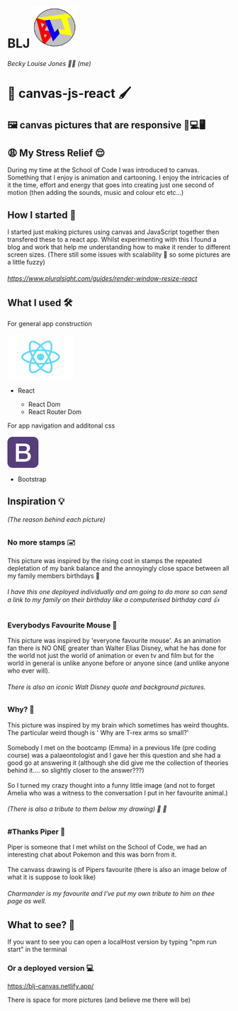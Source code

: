 <!-- # Getting Started with Create React App

This project was bootstrapped with [Create React App](https://github.com/facebook/create-react-app).

## Available Scripts

In the project directory, you can run:

### `npm start`

Runs the app in the development mode.\
Open [http://localhost:3000](http://localhost:3000) to view it in the browser.

The page will reload if you make edits.\
You will also see any lint errors in the console.

### `npm test`

Launches the test runner in the interactive watch mode.\
See the section about [running tests](https://facebook.github.io/create-react-app/docs/running-tests) for more information.

### `npm run build`

Builds the app for production to the `build` folder.\
It correctly bundles React in production mode and optimizes the build for the best performance.

The build is minified and the filenames include the hashes.\
Your app is ready to be deployed!

See the section about [deployment](https://facebook.github.io/create-react-app/docs/deployment) for more information.

### `npm run eject`

**Note: this is a one-way operation. Once you `eject`, you can’t go back!**

If you aren’t satisfied with the build tool and configuration choices, you can `eject` at any time. This command will remove the single build dependency from your project.

Instead, it will copy all the configuration files and the transitive dependencies (webpack, Babel, ESLint, etc) right into your project so you have full control over them. All of the commands except `eject` will still work, but they will point to the copied scripts so you can tweak them. At this point you’re on your own.

You don’t have to ever use `eject`. The curated feature set is suitable for small and middle deployments, and you shouldn’t feel obligated to use this feature. However we understand that this tool wouldn’t be useful if you couldn’t customize it when you are ready for it.

## Learn More

You can learn more in the [Create React App documentation](https://facebook.github.io/create-react-app/docs/getting-started).

To learn React, check out the [React documentation](https://reactjs.org/).

### Code Splitting

This section has moved here: [https://facebook.github.io/create-react-app/docs/code-splitting](https://facebook.github.io/create-react-app/docs/code-splitting)

### Analyzing the Bundle Size

This section has moved here: [https://facebook.github.io/create-react-app/docs/analyzing-the-bundle-size](https://facebook.github.io/create-react-app/docs/analyzing-the-bundle-size)

### Making a Progressive Web App

This section has moved here: [https://facebook.github.io/create-react-app/docs/making-a-progressive-web-app](https://facebook.github.io/create-react-app/docs/making-a-progressive-web-app)

### Advanced Configuration

This section has moved here: [https://facebook.github.io/create-react-app/docs/advanced-configuration](https://facebook.github.io/create-react-app/docs/advanced-configuration)

### Deployment

This section has moved here: [https://facebook.github.io/create-react-app/docs/deployment](https://facebook.github.io/create-react-app/docs/deployment)

### `npm run build` fails to minify

This section has moved here: [https://facebook.github.io/create-react-app/docs/troubleshooting#npm-run-build-fails-to-minify](https://facebook.github.io/create-react-app/docs/troubleshooting#npm-run-build-fails-to-minify) -->

# BLJ <img src = "./public/blj5.PNG" width = "100px" height = "auto"/>

###### Becky Louise Jones 🙋‍♀️ (me)

# 🎨 canvas-js-react 🖌️

## 🖼️ canvas pictures that are responsive 📱💻🖥️

## 😩 My Stress Relief 😌

During my time at the School of Code I was introduced to canvas. Something that I enjoy is animation and cartooning. I enjoy the intricacies of it the time, effort and energy that goes into creating just one second of motion (then adding the sounds, music and colour etc etc...)

## How I started 🏁

I started just making pictures using canvas and JavaScript together then transfered these to a react app. Whilst experimenting with this I found a blog and work that help me understanding how to make it render to different screen sizes. (There still some issues with scalability 🤏 so some pictures are a little fuzzy)

###### https://www.pluralsight.com/guides/render-window-resize-react

<!-- Chris Dobby -->

## What I used 🛠️

For general app construction
<br></br>
<img src = "./public/images/1280px-React-icon.svg (1).png" width = "150px" height = "100px"/>

<ul>
    <li>React </li>
        <ul>
        <li>React Dom</li>
        <li>React Router Dom</li>
    </ul>
 </ul>

For app navigation and additonal css
<br></br>
<img src = "./public/images/download.png" width = "70px" height = "70px"/>

<ul>
    <li>Bootstrap </li>
</ul>

## Inspiration 💡

###### (The reason behind each picture)

### No more stamps 🖃

This picture was inspired by the rising cost in stamps the repeated depletation of my bank balance and the annoyingly close space between all my family members birthdays 🎉

###### I have this one deployed individually and am going to do more so can send a link to my family on their birthday like a computerised birthday card 👍

### Everybodys Favourite Mouse 🐀

This picture was inspired by 'everyone favourite mouse'. As an animation fan there is NO ONE greater than Walter Elias Disney, what he has done for the world not just the world of animation or even tv and film but for the world in general is unlike anyone before or anyone since (and unlike anyone who ever will).

###### There is also an iconic Walt Disney quote and background pictures.

### Why? 🤔

This picture was inspired by my brain which sometimes has weird thoughts. The particular weird though is ' Why are T-rex arms so small?'
<br></br>
Somebody I met on the bootcamp (Emma) in a previous life (pre coding course) was a palaeontologist and I gave her this question and she had a good go at answering it (although she did give me the collection of theories behind it.... so slightly closer to the answer???)
<br></br>
So I turned my crazy thought into a funny little image (and not to forget Amelia who was a witness to the conversation I put in her favourite animal.)

###### (There is also a tribute to them below my drawing) 🦖 🐼

### #Thanks Piper 🦋

Piper is someone that I met whilst on the School of Code, we had an interesting chat about Pokemon and this was born from it.
<br></br>
The canvass drawing is of Pipers favourite (there is also an image below of what it is suppose to look like)

###### Charmander is my favourite and I've put my own tribute to him on thee page as well.

## What to see? :eyes:

If you want to see you can open a localHost version by typing "npm run start" in the terminal
<br>

### Or a deployed version :computer:

https://blj-canvas.netlify.app/

There is space for more pictures (and believe me there will be)

